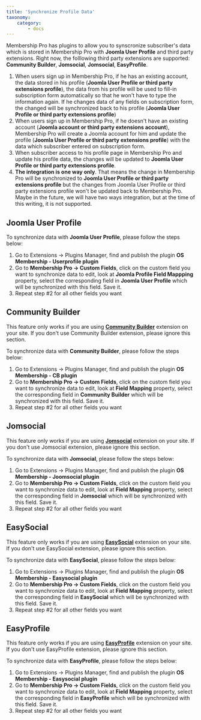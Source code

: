 ```yaml
---
title: 'Synchronize Profile Data'
taxonomy:
    category:
        - docs
---
```


Membership Pro has plugins to allow you to synscronize subscriber's data which is stored in Membership Pro with **Joomla User Profile** and third party extensions. Right now, the folllowing third party extensions are supported: **Community Builder**, **Jomsocial**, **Jomsocial**, **EasyProfile**.

1. When users sign up in Membership Pro, if he has an existing account, the data stored in his profile (**Joomla User Profile or third party extensions profile**), the data from his profile will be used to fill-in subscription form automatically so that he won't have to type the information again. If he changes data of any fields on subscription form, the changed will be synchronized back to his profile (**Joomla User Profile or third party extensions profile**)
2. When users sign up in Membership Pro, if he doesn't have an existing account (**Joomla account or third party extensions account**), Membership Pro will create a Joomla account for him and update the profile (**Joomla User Profile or third party extensions profile**) with the data which subscriber entered on subscription form.
3. When subscriber access to his profile page in Membership Pro and update his profile data, the changes will be updated to **Joomla User Profile or third party extensions profile**.
4. **The integration is one way only**. That means the change in Membership Pro will be synchronized to **Joomla User Profile or third party extensions profile** but the changes from Joomla User Profile or third party extensions profile won't be updated back to Membership Pro. Maybe in the future, we will have two ways integration, but at the time of this writing, it is not supported.

## Joomla User Profile 
To synchronize data with **Joomla User Profile**, please follow the steps below:
1. Go to Extensions -> Plugins Manager, find and publish the plugin **OS Membership - Userprofile plugin**
2. Go to **Membership Pro -> Custom Fields**, click on the custom field you want to synchronize data to edit, look at **Joomla Profile Field Mappping** property, select the corresponding field in **Joomla User Profile** which will be synchronized with this field. Save it.
3. Repeat step #2 for all other fields you want

## Community Builder
This feature only works if you are using [**Community Builder**](http://extensions.joomla.org/extension/community-builder) extension on your site. If you don't use Community Builder extension, please ignore this section.

To synchronize data with **Community Builder**, please follow the steps below:

1. Go to Extensions -> Plugins Manager, find and publish the plugin **OS Membership - CB plugin**
2. Go to **Membership Pro -> Custom Fields**, click on the custom field you want to synchronize data to edit, look at **Field Mapping** property, select the corresponding field in **Community Builder** which will be synchronized with this field. Save it.
3. Repeat step #2 for all other fields you want

## Jomsocial
This feature only works if you are using [**Jomsocial**](http://www.jomsocial.com/) extension on your site. If you don't use Jomsocial extension, please ignore this section.

To synchronize data with **Jomsocial**, please follow the steps below:

1. Go to Extensions -> Plugins Manager, find and publish the plugin **OS Membership - Joomsocial plugin**
2. Go to **Membership Pro -> Custom Fields**, click on the custom field you want to synchronize data to edit, look at **Field Mapping** property, select the corresponding field in **Jomsocial** which will be synchronized with this field. Save it.
3. Repeat step #2 for all other fields you want

## EasySocial
This feature only works if you are using [**EasySocial**](http://stackideas.com/easysocial/) extension on your site. If you don't use EasySocial extension, please ignore this section.

To synchronize data with **EasySocial**, please follow the steps below:

1. Go to Extensions -> Plugins Manager, find and publish the plugin **OS Membership - Easysocial plugin**
2. Go to **Membership Pro -> Custom Fields**, click on the custom field you want to synchronize data to edit, look at **Field Mapping** property, select the corresponding field in **EasySocial** which will be synchronized with this field. Save it.
3. Repeat step #2 for all other fields you want

## EasyProfile
This feature only works if you are using [**EasyProfile**](https://www.easy-profile.com/) extension on your site. If you don't use EasyProfile extension, please ignore this section.

To synchronize data with **EasyProfile**, please follow the steps below:

1. Go to Extensions -> Plugins Manager, find and publish the plugin **OS Membership - Easysocial plugin**
2. Go to **Membership Pro -> Custom Fields**, click on the custom field you want to synchronize data to edit, look at **Field Mapping** property, select the corresponding field in **EasyProfile** which will be synchronized with this field. Save it.
3. Repeat step #2 for all other fields you want